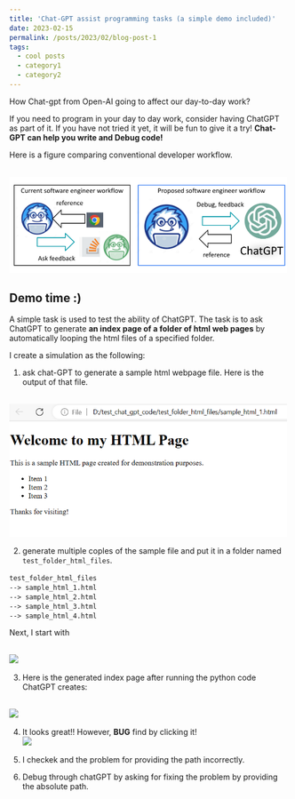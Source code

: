 ```yaml
---
title: 'Chat-GPT assist programming tasks (a simple demo included)'
date: 2023-02-15
permalink: /posts/2023/02/blog-post-1
tags:
  - cool posts
  - category1
  - category2
---
```


How Chat-gpt from Open-AI going to affect our day-to-day work?

If you need to program in your day to day work, consider having ChatGPT as part of it.
If you have not tried it yet, it will be fun to give it a try! 
**Chat-GPT can help you write and Debug code!**

Here is a figure comparing conventional developer workflow. 

<br/><img src='/images/chat_gpt/flowchart_chatgpt_program.png' width="500" >


Demo time :) 
---
A simple task is used to test the ability of ChatGPT. The task is to ask ChatGPT to generate **an index page of a folder of html web pages** by automatically looping the html files of a specified folder. 

I create a simulation as the following: 

1. ask chat-GPT to generate a sample html webpage file. Here is the output of that file.

<br/><img src='/images/chat_gpt/example.PNG' width="500" >

2. generate multiple coples of the sample file and put it in a folder named ``` test_folder_html_files ```. 
  
  ``` test_folder_html_files ```
   <br/>``` --> sample_html_1.html ```
   <br/>``` --> sample_html_2.html ```
   <br/>``` --> sample_html_3.html ```
   <br/> ``` --> sample_html_4.html ```
    

 <!--- Here is a picture of the example folder:
 
  <br/><img src='/images/chat_gpt/folder.PNG' width = "300"> 

--->
 
 Next, I start with 

 <br/><img src='/images/chat_gpt/chat_gpt_request.PNG' width = "500"> 

 
3. Here is the generated index page after running the python code ChatGPT creates:

 <br/><img src='/images/chat_gpt/first.PNG' width = "500"> 


4. It looks great!! However, **BUG** find by clicking it!
 <br/><img src='/images/chat_gpt/not_found.PNG' width = "500"> 


5. I checkek and the problem for providing the path incorrectly. 

6. Debug through chatGPT by asking for fixing the problem by providing the absolute path.

